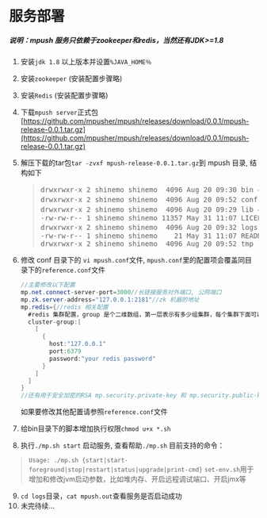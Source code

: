 # 服务部署

 ##### **说明：mpush 服务只依赖于zookeeper和redis，当然还有JDK>=1.8**

1. 安装`jdk 1.8` 以上版本并设置`%JAVA_HOME％`

2. 安装`zookeeper` (安装配置步骤略)

3. 安装`Redis` (安装配置步骤略)

4. 下载`mpush server`正式包[https://github.com/mpusher/mpush/releases/download/0.0.1/mpush-release-0.0.1.tar.gz](https://github.com/mpusher/mpush/releases/download/0.0.1/mpush-release-0.0.1.tar.gz)

5. 解压下载的tar包`tar -zvxf mpush-release-0.0.1.tar.gz`到 mpush 目录, 结构如下
   ><pre class="md-fences">
   >drwxrwxr-x 2 shinemo shinemo  4096 Aug 20 09:30 bin —> 启动脚本
   >drwxrwxr-x 2 shinemo shinemo  4096 Aug 20 09:52 conf —> 配置文件
   >drwxrwxr-x 2 shinemo shinemo  4096 Aug 20 09:29 lib —> 核心类库
   >-rw-rw-r-- 1 shinemo shinemo 11357 May 31 11:07 LICENSE
   >drwxrwxr-x 2 shinemo shinemo  4096 Aug 20 09:32 logs —> 日志目录
   >-rw-rw-r-- 1 shinemo shinemo    21 May 31 11:07 README.md
   >drwxrwxr-x 2 shinemo shinemo  4096 Aug 20 09:52 tmp
   ></pre>

6. 修改 conf 目录下的 `vi mpush.conf`文件, `mpush.conf`里的配置项会覆盖同目录下的`reference.conf`文件
   ```java
   //主要修改以下配置
   mp.net.connect-server-port=3000//长链接服务对外端口, 公网端口
   mp.zk.server-address="127.0.0.1:2181"//zk 机器的地址
   mp.redis={//redis 相关配置
     #redis 集群配置，group 是个二维数组，第一层表示有多少组集群，每个集群下面可以有多台机器
     cluster-group:[
       [
         {
           host:"127.0.0.1"
           port:6379
           password:"your redis password"
         }
       ]
     ] 
   }
   //还有用于安全加密的RSA mp.security.private-key 和 mp.security.public-key 等...
   ```
    如果要修改其他配置请参照`reference.conf`文件

7. 给bin目录下的脚本增加执行权限`chmod u+x *.sh`

8. 执行`./mp.sh start` 启动服务, 查看帮助`./mp.sh` 目前支持的命令：

  >`Usage: ./mp.sh {start|start-foreground|stop|restart|status|upgrade|print-cmd}`
  >`set-env.sh`用于增加和修改jvm启动参数，比如堆内存、开启远程调试端口、开启jmx等

9. `cd logs`目录，`cat mpush.out`查看服务是否启动成功 
10. 未完待续...


